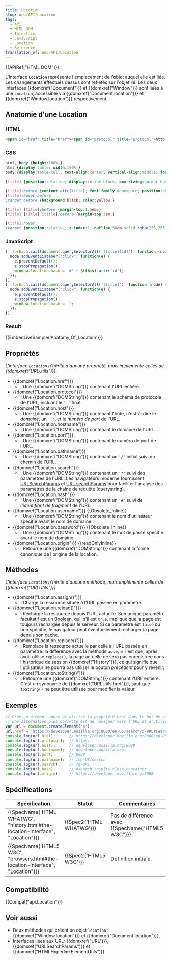 ```yaml
---
title: Location
slug: Web/API/Location
tags:
  - API
  - HTML DOM
  - Interface
  - JavaScript
  - Location
  - Reference
translation_of: Web/API/Location
---
```

{{APIRef("HTML DOM")}}

L'interface **`Location`** représente l'emplacement de l'objet auquel elle est liée. Les changements effectués dessus sont reflétés sur l'objet lié. Les deux interfaces {{domxref("Document")}} et {{domxref("Window")}} sont liées à une `Location`, accessible via {{domxref("Document.location")}} et {{domxref("Window.location")}} respectivement.

## Anatomie d'une Location

### HTML

```html
<span id="href" title="href"><span id="protocol" title="protocol">http:</span>//<span id="host" title="host"><span id="hostname" title="hostname">example.org</span>:<span id="port" title="port">8888</span></span><span id="pathname" title="pathname">/foo/bar</span><span id="search" title="search">?q=baz</span><span id="hash" title="hash">#bang</span></span>
```

### CSS

```css
html, body {height:100%;}
html {display:table; width:100%;}
body {display:table-cell; text-align:center; vertical-align:middle; font-family:georgia; font-size:230%; line-height:1em; white-space:nowrap;}

[title] {position:relative; display:inline-block; box-sizing:border-box; /*border-bottom:.5em solid;*/ line-height:2em; cursor:pointer;}

[title]:before {content:attr(title); font-family:monospace; position:absolute; top:100%; width:100%; left:50%; margin-left:-50%; font-size:40%; line-height:1.5; background:black;}
[title]:hover:before,
:target:before {background:black; color:yellow;}

[title] [title]:before {margin-top:1.5em;}
[title] [title] [title]:before {margin-top:3em;}

[title]:hover,
:target {position:relative; z-index:1; outline:50em solid rgba(255,255,255,.8);}
```

### JavaScript

```js
[].forEach.call(document.querySelectorAll('[title][id]'), function (node) {
  node.addEventListener("click", function(e) {
    e.preventDefault();
    e.stopPropagation();
    window.location.hash = '#' + $(this).attr('id');
  });
});
[].forEach.call(document.querySelectorAll('[title]'), function (node) {
  node.addEventListener("click", function(e) {
    e.preventDefault();
    e.stopPropagation();
    window.location.hash = '';
  });
});
```

### Result

{{EmbedLiveSample('Anatomy_Of_Location')}}

## Propriétés

_L'interface `Location` n'hérite d'aucune propriété, mais implémente celles de {{domxref("URLUtils")}}._

- {{domxref("Location.href")}}
  - : Une {{domxref("DOMString")}} contenant l'URL entière.
- {{domxref("Location.protocol")}}
  - : Une {{domxref("DOMString")}} contenant le schéma de protocole de l'URL, incluant le `':'` final.
- {{domxref("Location.host")}}
  - : Une {{domxref("DOMString")}} contenant l'hôte, c'est-à-dire le _domaine_, un `':'`, et le _numéro de port_ de l'URL.
- {{domxref("Location.hostname")}}
  - : Une {{domxref("DOMString")}} contenant le domaine de l'URL.
- {{domxref("Location.port")}}
  - : Une {{domxref("DOMString")}} contenant le numéro de port de l'URL.
- {{domxref("Location.pathname")}}
  - : Une {{domxref("DOMString")}} contenant un `'/'` initial suivi du chemin de l'URL.
- {{domxref("Location.search")}}
  - : Une {{domxref("DOMString")}} contenant un `'?'` suivi des paramètres de l'URL. Les navigateurs moderne fournissent [URLSearchParams](/en-US/docs/Web/API/URLSearchParams/get#Example) et [URL.searchParams](/en-US/docs/Web/API/URL/searchParams#Example) pour faciliter l'analyse des paramètres de la chaîne de requête (querystring).
- {{domxref("Location.hash")}}
  - : Une {{domxref("DOMString")}} contenant un `'#'` suivi de _l'identifiant de fragment_ de l'URL.
- {{domxref("Location.username")}} {{Obsolete_Inline}}
  - : Une {{domxref("DOMString")}} contenant le nom d'utilisateur spécifié avant le nom de domaine.
- {{domxref("Location.password")}} {{Obsolete_Inline}}
  - : Une {{domxref("DOMString")}} contenant le mot de passe spécifié avant le nom de domaine.
- {{domxref("Location.origin")}} {{readOnlyInline}}
  - : Retourne une {{domxref("DOMString")}} contenant la forme canonique de l'origine de la location.

## Méthodes

_L'interface `Location` n'hérite d'aucune méthode, mais implémente celles de {{domxref("URLUtils")}}._

- {{domxref("Location.assign()")}}
  - : Charge la ressource située à l'URL passée en paramètre.
- {{domxref("Location.reload()")}}
  - : Recharge la ressource depuis l'URL actuelle. Son unique paramètre facultatif est un [Boolean](/fr/docs/Web/JavaScript/Reference/Objets_globaux/Boolean), qui, s'il est `true`, implique que la page est toujours rechargée depuis le serveur. Si ce paramètre est `false` ou non spécifié, le navigateur peut éventuellement recharger la page depuis son cache.
- {{domxref("Location.replace()")}}
  - : Remplace la ressource actuelle par celle à l'URL passée en paramètre. la différence avec la méthode `assign()` est que, après avoir utilisé `replace()`, la page actuelle ne sera pas enregistrée dans l'historique de session {{domxref("History")}}, ce qui signifie que l'utilisateur ne pourra pas utiliser le bouton _précédent_ pour y revenir.
- {{domxref("Location.toString()")}}
  - : Retourne une {{domxref("DOMString")}} contenant l'URL entière. C'est un synonyme de {{domxref("URLUtils.href")}}, sauf que `toString()` ne peut être utilisée pour modifier la valeur.

## Exemples

```js
// Crée un élèment ancre et utilise la propriété href dans le but de cet exemple
// Une alternative plus correcte est de naviguer vers l'URL et d'utiliser document.location ou window.location
var url = document.createElement('a');
url.href = 'https://developer.mozilla.org:8080/en-US/search?q=URL#search-results-close-container';
console.log(url.href);      // https://developer.mozilla.org:8080/en-US/search?q=URL#search-results-close-container
console.log(url.protocol);  // https:
console.log(url.host);      // developer.mozilla.org:8080
console.log(url.hostname);  // developer.mozilla.org
console.log(url.port);      // 8080
console.log(url.pathname);  // /en-US/search
console.log(url.search);    // ?q=URL
console.log(url.hash);      // #search-results-close-container
console.log(url.origin);    // https://developer.mozilla.org:8080
```

## Spécifications

| Spécification                                                                                            | Statut                           | Commentaires                                             |
| -------------------------------------------------------------------------------------------------------- | -------------------------------- | -------------------------------------------------------- |
| {{SpecName('HTML WHATWG', "history.html#the-location-interface", "Location")}} | {{Spec2('HTML WHATWG')}} | Pas de différence avec {{SpecName("HTML5 W3C")}}. |
| {{SpecName('HTML5 W3C', "browsers.html#the-location-interface", "Location")}} | {{Spec2('HTML5 W3C')}}     | Définition initiale.                                     |

## Compatibilité

{{Compat("api.Location")}}

## Voir aussi

- Deux méthodes qui créent un objet `location` : {{domxref("Window.location")}} et {{domxref("Document.location")}}.
- Interfaces liées aux URL: {{domxref("URL")}}, {{domxref("URLSearchParams")}} et {{domxref("HTMLHyperlinkElementUtils")}}.
